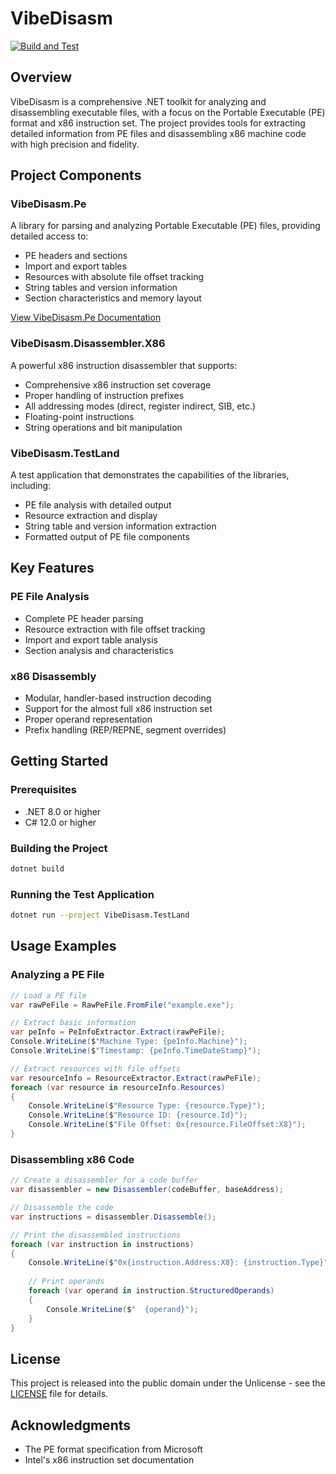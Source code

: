 # VibeDisasm

[![Build and Test](https://github.com/sampletext32/VibeDisasm/actions/workflows/build-and-test.yml/badge.svg)](https://github.com/sampletext32/VibeDisasm/actions/workflows/build-and-test.yml)

## Overview
VibeDisasm is a comprehensive .NET toolkit for analyzing and disassembling executable files, with a focus on the Portable Executable (PE) format and x86 instruction set. The project provides tools for extracting detailed information from PE files and disassembling x86 machine code with high precision and fidelity.

## Project Components

### VibeDisasm.Pe
A library for parsing and analyzing Portable Executable (PE) files, providing detailed access to:

- PE headers and sections
- Import and export tables
- Resources with absolute file offset tracking
- String tables and version information
- Section characteristics and memory layout

[View VibeDisasm.Pe Documentation](VibeDisasm.Pe/README.md)

### VibeDisasm.Disassembler.X86
A powerful x86 instruction disassembler that supports:

- Comprehensive x86 instruction set coverage
- Proper handling of instruction prefixes
- All addressing modes (direct, register indirect, SIB, etc.)
- Floating-point instructions
- String operations and bit manipulation

### VibeDisasm.TestLand
A test application that demonstrates the capabilities of the libraries, including:

- PE file analysis with detailed output
- Resource extraction and display
- String table and version information extraction
- Formatted output of PE file components

## Key Features

### PE File Analysis
- Complete PE header parsing
- Resource extraction with file offset tracking
- Import and export table analysis
- Section analysis and characteristics

### x86 Disassembly
- Modular, handler-based instruction decoding
- Support for the almost full x86 instruction set
- Proper operand representation
- Prefix handling (REP/REPNE, segment overrides)

## Getting Started

### Prerequisites
- .NET 8.0 or higher
- C# 12.0 or higher

### Building the Project
```bash
dotnet build
```

### Running the Test Application
```bash
dotnet run --project VibeDisasm.TestLand
```

## Usage Examples

### Analyzing a PE File
```csharp
// Load a PE file
var rawPeFile = RawPeFile.FromFile("example.exe");

// Extract basic information
var peInfo = PeInfoExtractor.Extract(rawPeFile);
Console.WriteLine($"Machine Type: {peInfo.Machine}");
Console.WriteLine($"Timestamp: {peInfo.TimeDateStamp}");

// Extract resources with file offsets
var resourceInfo = ResourceExtractor.Extract(rawPeFile);
foreach (var resource in resourceInfo.Resources)
{
    Console.WriteLine($"Resource Type: {resource.Type}");
    Console.WriteLine($"Resource ID: {resource.Id}");
    Console.WriteLine($"File Offset: 0x{resource.FileOffset:X8}");
}
```

### Disassembling x86 Code
```csharp
// Create a disassembler for a code buffer
var disassembler = new Disassembler(codeBuffer, baseAddress);

// Disassemble the code
var instructions = disassembler.Disassemble();

// Print the disassembled instructions
foreach (var instruction in instructions)
{
    Console.WriteLine($"0x{instruction.Address:X8}: {instruction.Type}");
    
    // Print operands
    foreach (var operand in instruction.StructuredOperands)
    {
        Console.WriteLine($"  {operand}");
    }
}
```

## License
This project is released into the public domain under the Unlicense - see the [LICENSE](LICENSE) file for details.

## Acknowledgments
- The PE format specification from Microsoft
- Intel's x86 instruction set documentation
